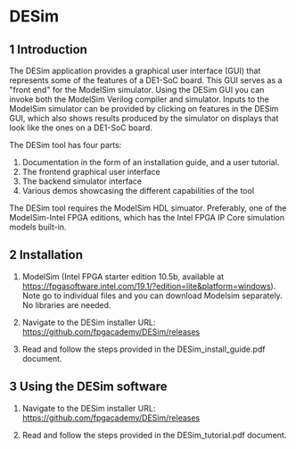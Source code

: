 # DESim

## 1 Introduction
The DESim application provides a graphical user interface (GUI) that represents some of the features of a DE1-SoC board. This GUI serves as a "front end" for the ModelSim simulator. Using the DESim GUI you can invoke both the ModelSim Verilog compiler and simulator. Inputs to the ModelSim simulator can be provided by clicking on features in the DESim GUI, which also shows results produced by the simulator on displays that look like the ones on a DE1-SoC board.

The DESim tool has four parts:
1) Documentation in the form of an installation guide, and a user tutorial. 
2) The frontend graphical user interface
3) The backend simulator interface 
4) Various demos showcasing the different capabilities of the tool

The DESim tool requires the ModelSim HDL simuator. Preferably, one of the ModelSim-Intel FPGA editions, which has the Intel FPGA IP Core simulation models built-in.

## 2 Installation
1. ModelSim (Intel FPGA starter edition 10.5b, available at https://fpgasoftware.intel.com/19.1/?edition=lite&platform=windows). Note go to individual files and you can download Modelsim separately. No libraries are needed.

2. Navigate to the DESim installer URL: https://github.com/fpgacademy/DESim/releases 

3. Read and follow the steps provided in the DESim_install_guide.pdf document.   

## 3 Using the DESim software
1. Navigate to the DESim installer URL: https://github.com/fpgacademy/DESim/releases 

2. Read and follow the steps provided in the DESim_tutorial.pdf document.   
